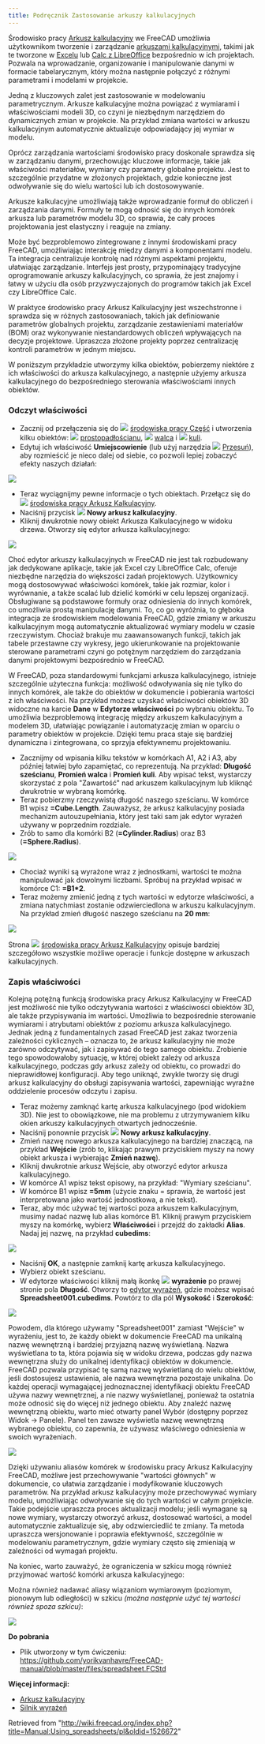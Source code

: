 ```yaml
---
title: Podręcznik Zastosowanie arkuszy kalkulacyjnych
---
```


Środowisko pracy [Arkusz kalkulacyjny](/Spreadsheet_Workbench "Spreadsheet Workbench") we FreeCAD umożliwia użytkownikom tworzenie i zarządzanie [arkuszami kalkulacyjnymi](https://en.wikipedia.org/wiki/Spreadsheet), takimi jak te tworzone w [Excelu](https://en.wikipedia.org/wiki/Microsoft_Excel) lub [Calc z LibreOffice](https://en.wikipedia.org/wiki/LibreOffice_Calc) bezpośrednio w ich projektach. Pozwala na wprowadzanie, organizowanie i manipulowanie danymi w formacie tabelarycznym, który można następnie połączyć z różnymi parametrami i modelami w projekcie.

Jedną z kluczowych zalet jest zastosowanie w modelowaniu parametrycznym. Arkusze kalkulacyjne można powiązać z wymiarami i właściwościami modeli 3D, co czyni je niezbędnym narzędziem do dynamicznych zmian w projekcie. Na przykład zmiana wartości w arkuszu kalkulacyjnym automatycznie aktualizuje odpowiadający jej wymiar w modelu.

Oprócz zarządzania wartościami środowisko pracy doskonale sprawdza się w zarządzaniu danymi, przechowując kluczowe informacje, takie jak właściwości materiałów, wymiary czy parametry globalne projektu. Jest to szczególnie przydatne w złożonych projektach, gdzie konieczne jest odwoływanie się do wielu wartości lub ich dostosowywanie.

Arkusze kalkulacyjne umożliwiają także wprowadzanie formuł do obliczeń i zarządzania danymi. Formuły te mogą odnosić się do innych komórek arkusza lub parametrów modelu 3D, co sprawia, że cały proces projektowania jest elastyczny i reaguje na zmiany.

Może być bezproblemowo zintegrowane z innymi środowiskami pracy FreeCAD, umożliwiając interakcję między danymi a komponentami modelu. Ta integracja centralizuje kontrolę nad różnymi aspektami projektu, ułatwiając zarządzanie. Interfejs jest prosty, przypominający tradycyjne oprogramowanie arkuszy kalkulacyjnych, co sprawia, że jest znajomy i łatwy w użyciu dla osób przyzwyczajonych do programów takich jak Excel czy LibreOffice Calc.

W praktyce środowisko pracy Arkusz Kalkulacyjny jest wszechstronne i sprawdza się w różnych zastosowaniach, takich jak definiowanie parametrów globalnych projektu, zarządzanie zestawieniami materiałów (BOM) oraz wykonywanie niestandardowych obliczeń wpływających na decyzje projektowe. Upraszcza złożone projekty poprzez centralizację kontroli parametrów w jednym miejscu.

W poniższym przykładzie utworzymy kilka obiektów, pobierzemy niektóre z ich właściwości do arkusza kalkulacyjnego, a następnie użyjemy arkusza kalkulacyjnego do bezpośredniego sterowania właściwościami innych obiektów.

### Odczyt właściwości

- Zacznij od przełączenia się do ![](/images/Workbench_Part.svg) [środowiska pracy Część](/Part_Workbench/pl "Part Workbench/pl") i utworzenia kilku obiektów: ![](/images/Part_Box.svg) [prostopadłościanu](/Part_Box/pl "Part Box/pl"), ![](/images/Part_Cylinder.svg) [walca](/Part_Cylinder/pl "Part Cylinder/pl") i ![](/images/Part_Sphere.svg) [kuli](/Part_Sphere/pl "Part Sphere/pl").
- Edytuj ich właściwość **Umiejscowienie** (lub użyj narzędzia ![](/images/Draft_Move.svg) [Przesuń](/Draft_Move/pl "Draft Move/pl")), aby rozmieścić je nieco dalej od siebie, co pozwoli lepiej zobaczyć efekty naszych działań:

![](/images/Exercise_spreadsheet_01.jpg)

- Teraz wyciągnijmy pewne informacje o tych obiektach. Przełącz się do ![](/images/Workbench_Spreadsheet.svg) [środowiska pracy Arkusz Kalkulacyjny](/Spreadsheet_Workbench/pl "Spreadsheet Workbench/pl").
- Naciśnij przycisk ![](/images/Spreadsheet_Create.svg) **Nowy arkusz kalkulacyjny**.
- Kliknij dwukrotnie nowy obiekt Arkusza Kalkulacyjnego w widoku drzewa. Otworzy się edytor arkusza kalkulacyjnego:

![](/images/FreeCAD_Spreedsheet.png)

Choć edytor arkuszy kalkulacyjnych w FreeCAD nie jest tak rozbudowany jak dedykowane aplikacje, takie jak Excel czy LibreOffice Calc, oferuje niezbędne narzędzia do większości zadań projektowych. Użytkownicy mogą dostosowywać właściwości komórek, takie jak rozmiar, kolor i wyrównanie, a także scalać lub dzielić komórki w celu lepszej organizacji. Obsługiwane są podstawowe formuły oraz odniesienia do innych komórek, co umożliwia prostą manipulację danymi. To, co go wyróżnia, to głęboka integracja ze środowiskiem modelowania FreeCAD, gdzie zmiany w arkuszu kalkulacyjnym mogą automatycznie aktualizować wymiary modelu w czasie rzeczywistym. Chociaż brakuje mu zaawansowanych funkcji, takich jak tabele przestawne czy wykresy, jego ukierunkowanie na projektowanie sterowane parametrami czyni go potężnym narzędziem do zarządzania danymi projektowymi bezpośrednio w FreeCAD.

W FreeCAD, poza standardowymi funkcjami arkusza kalkulacyjnego, istnieje szczególnie użyteczna funkcja: możliwość odwoływania się nie tylko do innych komórek, ale także do obiektów w dokumencie i pobierania wartości z ich właściwości. Na przykład możesz uzyskać właściwości obiektów 3D widoczne na karcie **Dane** w **Edytorze właściwości** po wybraniu obiektu. To umożliwia bezproblemową integrację między arkuszem kalkulacyjnym a modelem 3D, ułatwiając powiązanie i automatyzację zmian w oparciu o parametry obiektów w projekcie. Dzięki temu praca staje się bardziej dynamiczna i zintegrowana, co sprzyja efektywnemu projektowaniu.

- Zacznijmy od wpisania kilku tekstów w komórkach A1, A2 i A3, aby później łatwiej było zapamiętać, co reprezentują. Na przykład: **Długość sześcianu**, **Promień walca** i **Promień kuli**. Aby wpisać tekst, wystarczy skorzystać z pola "Zawartość" nad arkuszem kalkulacyjnym lub kliknąć dwukrotnie w wybraną komórkę.
- Teraz pobierzmy rzeczywistą długość naszego sześcianu. W komórce B1 wpisz **=Cube.Length**. Zauważysz, że arkusz kalkulacyjny posiada mechanizm autouzupełniania, który jest taki sam jak edytor wyrażeń używany w poprzednim rozdziale.
- Zrób to samo dla komórki B2 (**=Cylinder.Radius**) oraz B3 (**=Sphere.Radius**).

![](/images/FreeCAD_Spreedsheet_Autocomplete.png)

- Chociaż wyniki są wyrażone wraz z jednostkami, wartości te można manipulować jak dowolnymi liczbami. Spróbuj na przykład wpisać w komórce C1: **=B1\*2**.
- Teraz możemy zmienić jedną z tych wartości w edytorze właściwości, a zmiana natychmiast zostanie odzwierciedlona w arkuszu kalkulacyjnym. Na przykład zmień długość naszego sześcianu na **20 mm**:

![](/images/FreeCAD_Spreedsheet_Multipl.png)

Strona ![](/images/Workbench_Spreadsheet.svg) [środowiska pracy Arkusz Kalkulacyjny](/Spreadsheet_Workbench/pl "Spreadsheet Workbench/pl") opisuje bardziej szczegółowo wszystkie możliwe operacje i funkcje dostępne w arkuszach kalkulacyjnych.

### Zapis właściwości

Kolejną potężną funkcją środowiska pracy Arkusz Kalkulacyjny w FreeCAD jest możliwość nie tylko odczytywania wartości z właściwości obiektów 3D, ale także przypisywania im wartości. Umożliwia to bezpośrednie sterowanie wymiarami i atrybutami obiektów z poziomu arkusza kalkulacyjnego. Jednak jedną z fundamentalnych zasad FreeCAD jest zakaz tworzenia zależności cyklicznych – oznacza to, że arkusz kalkulacyjny nie może zarówno odczytywać, jak i zapisywać do tego samego obiektu. Zrobienie tego spowodowałoby sytuację, w której obiekt zależy od arkusza kalkulacyjnego, podczas gdy arkusz zależy od obiektu, co prowadzi do nieprawidłowej konfiguracji. Aby tego uniknąć, zwykle tworzy się drugi arkusz kalkulacyjny do obsługi zapisywania wartości, zapewniając wyraźne oddzielenie procesów odczytu i zapisu.

- Teraz możemy zamknąć kartę arkusza kalkulacyjnego (pod widokiem 3D). Nie jest to obowiązkowe, nie ma problemu z utrzymywaniem kilku okien arkuszy kalkulacyjnych otwartych jednocześnie.
- Naciśnij ponownie przycisk ![](/images/Spreadsheet_Create.svg) **Nowy arkusz kalkulacyjny**.
- Zmień nazwę nowego arkusza kalkulacyjnego na bardziej znaczącą, na przykład **Wejście** (zrób to, klikając prawym przyciskiem myszy na nowy obiekt arkusza i wybierając **Zmień nazwę**).
- Kliknij dwukrotnie arkusz Wejście, aby otworzyć edytor arkusza kalkulacyjnego.
- W komórce A1 wpisz tekst opisowy, na przykład: "Wymiary sześcianu".
- W komórce B1 wpisz **=5mm** (użycie znaku = sprawia, że wartość jest interpretowana jako wartość jednostkowa, a nie tekst).
- Teraz, aby móc używać tej wartości poza arkuszem kalkulacyjnym, musimy nadać nazwę lub alias komórce B1. Kliknij prawym przyciskiem myszy na komórkę, wybierz **Właściwości** i przejdź do zakładki **Alias**. Nadaj jej nazwę, na przykład **cubedims**:

![](/images/FreeCAD_Spreedsheet_Alias.png)

- Naciśnij **OK**, a następnie zamknij kartę arkusza kalkulacyjnego.
- Wybierz obiekt sześcianu.
- W edytorze właściwości kliknij małą ikonkę ![](/images/Bound-expression-unset.svg) **wyrażenie** po prawej stronie pola **Długość**. Otworzy to [edytor wyrażeń](/Expressions/pl "Expressions/pl"), gdzie możesz wpisać **Spreadsheet001.cubedims**. Powtórz to dla pól **Wysokość** i **Szerokość**:

![](/images/FreeCAD_SpreedSheet_Dim.png)

Powodem, dla którego używamy "Spreadsheet001" zamiast "Wejście" w wyrażeniu, jest to, że każdy obiekt w dokumencie FreeCAD ma unikalną nazwę wewnętrzną i bardziej przyjazną nazwę wyświetlaną. Nazwa wyświetlana to ta, która pojawia się w widoku drzewa, podczas gdy nazwa wewnętrzna służy do unikalnej identyfikacji obiektów w dokumencie. FreeCAD pozwala przypisać tę samą nazwę wyświetlaną do wielu obiektów, jeśli dostosujesz ustawienia, ale nazwa wewnętrzna pozostaje unikalna. Do każdej operacji wymagającej jednoznacznej identyfikacji obiektu FreeCAD używa nazwy wewnętrznej, a nie nazwy wyświetlanej, ponieważ ta ostatnia może odnosić się do więcej niż jednego obiektu. Aby znaleźć nazwę wewnętrzną obiektu, warto mieć otwarty panel Wybór (dostępny poprzez Widok → Panele). Panel ten zawsze wyświetla nazwę wewnętrzną wybranego obiektu, co zapewnia, że używasz właściwego odniesienia w swoich wyrażeniach.

![](/images/FreeCAD_SpreedSheet_SelectionView.png)

Dzięki używaniu aliasów komórek w środowisku pracy Arkusz Kalkulacyjny FreeCAD, możliwe jest przechowywanie "wartości głównych" w dokumencie, co ułatwia zarządzanie i modyfikowanie kluczowych parametrów. Na przykład arkusz kalkulacyjny może przechowywać wymiary modelu, umożliwiając odwoływanie się do tych wartości w całym projekcie. Takie podejście upraszcza proces aktualizacji modelu; jeśli wymagane są nowe wymiary, wystarczy otworzyć arkusz, dostosować wartości, a model automatycznie zaktualizuje się, aby odzwierciedlić te zmiany. Ta metoda upraszcza wersjonowanie i poprawia efektywność, szczególnie w modelowaniu parametrycznym, gdzie wymiary często się zmieniają w zależności od wymagań projektu.

Na koniec, warto zauważyć, że ograniczenia w szkicu mogą również przyjmować wartość komórki arkusza kalkulacyjnego:

Można również nadawać aliasy wiązaniom wymiarowym (poziomym, pionowym lub odległości) w szkicu _(można następnie użyć tej wartości również spoza szkicu)_:

![](/images/FreeCAD_SpreedSheet_Rectangle.png)

**Do pobrania**

- Plik utworzony w tym ćwiczeniu: <https://github.com/yorikvanhavre/FreeCAD-manual/blob/master/files/spreadsheet.FCStd>

**Więcej informacji:**

- [Arkusz kalkulacyjny](/Spreadsheet_Workbench/pl "Spreadsheet Workbench/pl")
- [Silnik wyrażeń](/Expressions/pl "Expressions/pl")

Retrieved from "<http://wiki.freecad.org/index.php?title=Manual:Using_spreadsheets/pl&oldid=1526672>"
